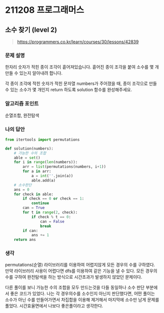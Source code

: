 # 211208 프로그래머스

## 소수 찾기 (level 2)

> https://programmers.co.kr/learn/courses/30/lessons/42839

### 문제 설명

한자리 숫자가 적힌 종이 조각이 흩어져있습니다. 흩어진 종이 조각을 붙여 소수를 몇 개 만들 수 있는지 알아내려 합니다.

각 종이 조각에 적힌 숫자가 적힌 문자열 numbers가 주어졌을 때, 종이 조각으로 만들 수 있는 소수가 몇 개인지 return 하도록 solution 함수를 완성해주세요.

### 알고리즘 포인트

순열조합, 완전탐색

### 나의 답안

```python
from itertools import permutations

def solution(numbers):
    # 가능한 수의 조합
    able = set()
    for i in range(len(numbers)):
        arr = list(permutations(numbers, i+1))
        for a in arr:
            a = int(''.join(a))
            able.add(a)
    # 소수판단
    ans = 0
    for check in able:
        if check == 0 or check == 1:
            continue
        can = True
        for t in range(2, check):
            if check % t == 0:
                can = False
                break
        if can:
            ans += 1
    return ans
```

### 생각

permutations(순열) 라이브러리를 이용하여 어렵지않게 모든 경우의 수를 구하였다. 만약 라이브러리 사용이 어렵다면 dfs를 이용하여 같은 기능을 낼 수 있다. 모든 경우의수를 구하여 완전탐색을 하는 방식으로 시간초과가 발생하지 않았던 문제이다.

다른 풀이를 보니 가능한 수의 조합을 모두 만드는것을 다들 동일하나 소수 판단 부분에서 좋은 코드가 있었다. 나는 각 경우의수를 소수인지 아닌지 판단했다면, 어떤 풀이는 소수가 아닌 수를 만들어가면서 차집합을 이용해 제거해서 마지막에 소수만 남게 문제를 풀었다. 시간효율면에서 나보다 좋은풀이라고 생각한다.
